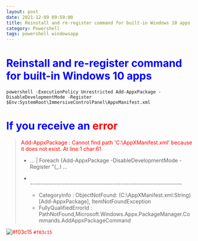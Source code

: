 ```yaml
---
layout: post
date: 2021-12-09 09:59:00
title: Reinstall and re-register command for built-in Windows 10 apps
category: Powershell
tags: powershell windowsapp
---
```

# Reinstall and re-register command for built-in Windows 10 apps
```
powershell -ExecutionPolicy Unrestricted Add-AppxPackage -DisableDevelopmentMode -Register $Env:SystemRoot\ImmersiveControlPanel\AppxManifest.xml

```
# If you receive an <span style="color:red">error</span>
<style>
H1{color:Blue !important;}
H2{color:DarkOrange !important;}
p{color:Red !important;}
</style>

> Add-AppxPackage : Cannot find path 'C:\AppXManifest.xml' because it does not exist.
> At line:1 char:61
> + ...  | Foreach {Add-AppxPackage -DisableDevelopmentMode -Register "$($_.I ...
> +                 ~~~~~~~~~~~~~~~~~~~~~~~~~~~~~~~~~~~~~~~~~~~~~~~~~~~~~~~~~
>     + CategoryInfo          : ObjectNotFound: (C:\AppXManifest.xml:String) [Add-AppxPackage], ItemNotFoundException
>     + FullyQualifiedErrorId : PathNotFound,Microsoft.Windows.Appx.PackageManager.Commands.AddAppxPackageCommand



![#f03c15](https://via.placeholder.com/15/f03c15/000000?text=+) `#f03c15`
